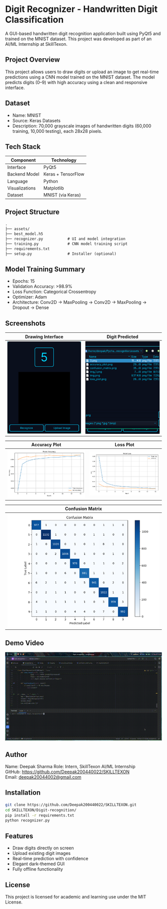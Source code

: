 
# Digit Recognizer - Handwritten Digit Classification

A GUI-based handwritten digit recognition application built using PyQt5 and trained on the MNIST dataset. This project was developed as part of an AI/ML Internship at SkillTexon.

## Project Overview

This project allows users to draw digits or upload an image to get real-time predictions using a CNN model trained on the MNIST dataset. The model predicts digits (0–9) with high accuracy using a clean and responsive interface.

## Dataset

- Name: MNIST
- Source: Keras Datasets
- Description: 70,000 grayscale images of handwritten digits (60,000 training, 10,000 testing), each 28x28 pixels.

## Tech Stack

| Component      | Technology       |
|----------------|------------------|
| Interface      | PyQt5            |
| Backend Model  | Keras + TensorFlow |
| Language       | Python           |
| Visualizations | Matplotlib       |
| Dataset        | MNIST (via Keras) |

## Project Structure

```
.
├── assets/
├── best_model.h5
├── recognizer.py           # UI and model integration
├── training.py             # CNN model training script
├── requirements.txt
├── setup.py                # Installer (optional)
```

## Model Training Summary

- Epochs: 15
- Validation Accuracy: >98.9%
- Loss Function: Categorical Crossentropy
- Optimizer: Adam
- Architecture: Conv2D → MaxPooling → Conv2D → MaxPooling → Dropout → Dense

## Screenshots

| Drawing Interface           | Digit Predicted                       |
|-----------------------------|---------------------------------------|
| ![Canvas](assets/digit.png) | ![Prediction](assets/file_upload.png) |

| Accuracy Plot             | Loss Plot                 |
|---------------------------|----------------------------|
| ![Accuracy](assets/accuracy_plot.png) | ![Loss](assets/loss_plot.png) |

| Confusion Matrix |
|------------------|
| ![Confusion](assets/confusion_matrix.png) |

## Demo Video

![Confusion](assets/output.gif)
## Author

Name: Deepak Sharma
Role: Intern, SkillTexon AI/ML Internship  
GitHub: https://github.com/Deepak200440022/SKILLTEXON   
Email: deepak20044002@gmail.com

## Installation

```bash
git clone https://github.com/Deepak200440022/SKILLTEXON.git
cd SKILLTEXON/Digit-recognition/
pip install -r requirements.txt
python recognizer.py
```

## Features

- Draw digits directly on screen
- Upload existing digit images
- Real-time prediction with confidence
- Elegant dark-themed GUI
- Fully offline functionality

## License

This project is licensed for academic and learning use under the MIT License.
